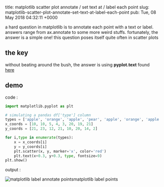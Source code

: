 title: matplotlib scatter plot annotate / set text at / label each point
slug: matplotlib-scatter-plot-annotate-set-text-at-label-each-point
pub: Tue, 08 May 2018 04:32:11 +0000


a hard question in matplotlib is to annotate each point with a text or label. answers range from ax.annotate to some more weird stuffs. fortunately, the answer is a simple one! this question poses itself quite often in scatter plots




the key
-------




without beating around the bush, the answer is using **pyplot.text** found [here](https://matplotlib.org/api/_as_gen/matplotlib.pyplot.text.html)




demo
----




code :





```python
import matplotlib.pyplot as plt

# simulating a pandas df['type'] column
types = ['apple', 'orange', 'apple', 'pear', 'apple', 'orange', 'apple', 'pear']
x_coords = [10, 10, 5, 4, 3, 20, 19, 21]
y_coords = [21, 23, 12, 21, 10, 20, 14, 2]

for i,type in enumerate(types):
    x = x_coords[i]
    y = y_coords[i]
    plt.scatter(x, y, marker='x', color='red')
    plt.text(x+0.3, y+0.3, type, fontsize=9)
plt.show()
```






output :




![matplotlib label annotate points](https://www.pythonmembers.club/wp-content/uploads/2018/05/matplotlib_label_points-1.png)matplotlib label points

